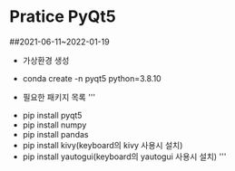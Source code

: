 # Pratice PyQt5
##2021-06-11~2022-01-19

* 가상환경 생성
 - conda create -n pyqt5 python=3.8.10

* 필요한 패키지 목록
'''
 - pip install pyqt5
 - pip install numpy
 - pip install pandas
 - pip install kivy(keyboard의 kivy 사용시 설치)
 - pip install yautogui(keyboard의 yautogui 사용시 설치)
'''
